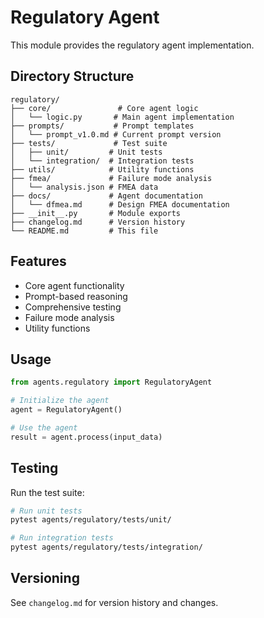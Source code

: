# Regulatory Agent

This module provides the regulatory agent implementation.

## Directory Structure

```
regulatory/
├── core/               # Core agent logic
│   └── logic.py       # Main agent implementation
├── prompts/           # Prompt templates
│   └── prompt_v1.0.md # Current prompt version
├── tests/             # Test suite
│   ├── unit/         # Unit tests
│   └── integration/  # Integration tests
├── utils/            # Utility functions
├── fmea/             # Failure mode analysis
│   └── analysis.json # FMEA data
├── docs/             # Agent documentation
│   └── dfmea.md      # Design FMEA documentation
├── __init__.py       # Module exports
├── changelog.md      # Version history
└── README.md         # This file
```

## Features

- Core agent functionality
- Prompt-based reasoning
- Comprehensive testing
- Failure mode analysis
- Utility functions

## Usage

```python
from agents.regulatory import RegulatoryAgent

# Initialize the agent
agent = RegulatoryAgent()

# Use the agent
result = agent.process(input_data)
```

## Testing

Run the test suite:

```bash
# Run unit tests
pytest agents/regulatory/tests/unit/

# Run integration tests
pytest agents/regulatory/tests/integration/
```

## Versioning

See `changelog.md` for version history and changes.
